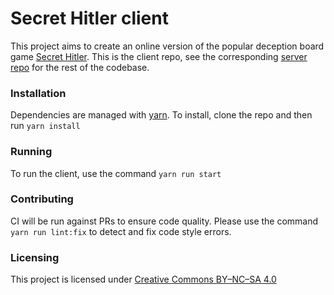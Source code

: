 # Secret Hitler client

This project aims to create an online version of the popular deception board game [Secret Hitler](http://secrethitler.com/). This is the client repo, see the corresponding [server repo](https://github.com/Qcode/SH-Server) for the rest of the codebase.

### Installation

Dependencies are managed with [yarn](https://yarnpkg.com/). To install, clone the repo and then run `yarn install`

### Running

To run the client, use the command `yarn run start`

### Contributing

CI will be run against PRs to ensure code quality. Please use the command `yarn run lint:fix` to detect and fix code style errors.

### Licensing

This project is licensed under [Creative Commons BY–NC–SA 4.0](http://creativecommons.org/licenses/by-nc-sa/4.0/)
